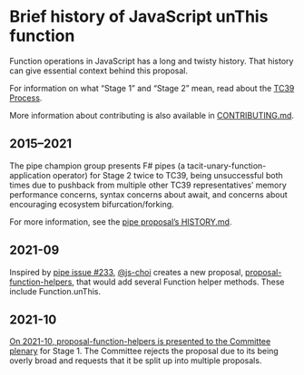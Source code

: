 # Brief history of JavaScript unThis function
Function operations in JavaScript has a long and twisty history. That history
can give essential context behind this proposal.

For information on what “Stage 1” and “Stage 2” mean, read about the [TC39
Process][].

More information about contributing is also available in [CONTRIBUTING.md][].

## 2015–2021
The pipe champion group presents F# pipes (a tacit-unary-function-application
operator) for Stage 2 twice to TC39, being unsuccessful both times due to
pushback from multiple other TC39 representatives’ memory performance concerns,
syntax concerns about await, and concerns about encouraging ecosystem
bifurcation/forking.

For more information, see the [pipe proposal’s HISTORY.md][pipe history].

## 2021-09
Inspired by [pipe issue #233][], [@js-choi][] creates a new proposal,
[proposal-function-helpers][], that would add several Function helper methods.
These include Function.unThis.

## 2021-10
[On 2021-10, proposal-function-helpers is presented to the Committee
plenary][2021-10] for Stage 1. The Committee rejects the proposal due to its
being overly broad and requests that it be split up into multiple proposals.

[TC39 process]: https://tc39.es/process-document/
[CONTRIBUTING.md]:
https://github.com/tc39/proposal-pipeline-operator/blob/main/CONTRIBUTING.md

[pipe history]:
https://github.com/tc39/proposal-pipeline-operator/blob/main/HISTORY.md
[pipe issue #233]: https://github.com/tc39/proposal-pipeline-operator/issues/233

[@js-choi]: https://github.com/js-choi

[proposal-function-helpers]:
https://github.com/tc39-transfer/proposal-function-helpers
[2021-10]:
https://github.com/tc39-transfer/proposal-function-helpers/issues/17#issuecomment-953814353
